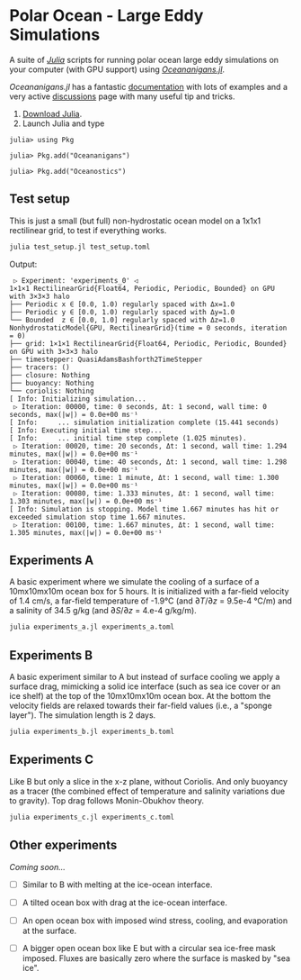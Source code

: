 # Polar Ocean - Large Eddy Simulations

A suite of [*Julia*](https://julialang.org/downloads/) scripts for running polar ocean large eddy simulations on your computer (with GPU support) using [*Oceananigans.jl*](https://github.com/CliMA/Oceananigans.jl).

*Oceananigans.jl* has a fantastic [documentation](https://clima.github.io/OceananigansDocumentation/stable) with lots of examples and a very active [discussions](https://github.com/CliMA/Oceananigans.jl/discussions) page with many useful tip and tricks.

1. [Download Julia](https://julialang.org/downloads/).
2. Launch Julia and type
```
julia> using Pkg

julia> Pkg.add("Oceananigans")

julia> Pkg.add("Oceanostics")
```

## Test setup

This is just a small (but full) non-hydrostatic ocean model on a 1x1x1 rectilinear grid, to test if everything works.

```bash
julia test_setup.jl test_setup.toml
```

Output:
```
 ▷ Experiment: 'experiments_0' ◁ 
1×1×1 RectilinearGrid{Float64, Periodic, Periodic, Bounded} on GPU with 3×3×3 halo
├── Periodic x ∈ [0.0, 1.0) regularly spaced with Δx=1.0
├── Periodic y ∈ [0.0, 1.0) regularly spaced with Δy=1.0
└── Bounded  z ∈ [0.0, 1.0] regularly spaced with Δz=1.0
NonhydrostaticModel{GPU, RectilinearGrid}(time = 0 seconds, iteration = 0)
├── grid: 1×1×1 RectilinearGrid{Float64, Periodic, Periodic, Bounded} on GPU with 3×3×3 halo
├── timestepper: QuasiAdamsBashforth2TimeStepper
├── tracers: ()
├── closure: Nothing
├── buoyancy: Nothing
└── coriolis: Nothing
[ Info: Initializing simulation...
 ▷ Iteration: 00000, time: 0 seconds, Δt: 1 second, wall time: 0 seconds, max(|w|) = 0.0e+00 ms⁻¹
[ Info:     ... simulation initialization complete (15.441 seconds)
[ Info: Executing initial time step...
[ Info:     ... initial time step complete (1.025 minutes).
 ▷ Iteration: 00020, time: 20 seconds, Δt: 1 second, wall time: 1.294 minutes, max(|w|) = 0.0e+00 ms⁻¹
 ▷ Iteration: 00040, time: 40 seconds, Δt: 1 second, wall time: 1.298 minutes, max(|w|) = 0.0e+00 ms⁻¹
 ▷ Iteration: 00060, time: 1 minute, Δt: 1 second, wall time: 1.300 minutes, max(|w|) = 0.0e+00 ms⁻¹
 ▷ Iteration: 00080, time: 1.333 minutes, Δt: 1 second, wall time: 1.303 minutes, max(|w|) = 0.0e+00 ms⁻¹
[ Info: Simulation is stopping. Model time 1.667 minutes has hit or exceeded simulation stop time 1.667 minutes.
 ▷ Iteration: 00100, time: 1.667 minutes, Δt: 1 second, wall time: 1.305 minutes, max(|w|) = 0.0e+00 ms⁻¹
```

## Experiments A

A basic experiment where we simulate the cooling of a surface of a 10mx10mx10m ocean box for 5 hours. It is initialized with a far-field velocity of 1.4 cm/s, a far-field temperature of -1.9°C (and $\partial T/\partial z$ = 9.5e-4 °C/m) and a salinity of 34.5 g/kg (and $\partial S/\partial z$ = 4.e-4 g/kg/m).

```bash
julia experiments_a.jl experiments_a.toml
```

## Experiments B

A basic experiment similar to A but instead of surface cooling we apply a surface drag, mimicking a solid ice interface (such as sea ice cover or an ice shelf) at the top of the 10mx10mx10m ocean box. At the bottom the velocity fields are relaxed towards their far-field values (i.e., a "sponge layer"). The simulation length is 2 days.

```bash
julia experiments_b.jl experiments_b.toml
```

## Experiments C

Like B but only a slice in the x-z plane, without Coriolis. And only buoyancy as a tracer (the combined effect of temperature and salinity variations due to gravity). Top drag follows Monin-Obukhov theory.

```bash
julia experiments_c.jl experiments_c.toml
```


## Other experiments

*Coming soon...*

- [ ] Similar to B with melting at the ice-ocean interface.
- [ ] A tilted ocean box with drag at the ice-ocean interface.
- [ ] An open ocean box with imposed wind stress, cooling, and evaporation at the surface.
- [ ] A bigger open ocean box like E but with a circular sea ice-free mask imposed. Fluxes are basically zero where the surface is masked by "sea ice".

